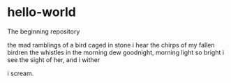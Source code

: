 # hello-world
The beginning repository

the mad ramblings of a bird caged in stone 
i hear the chirps of my fallen birdren
the whistles in the morning dew 
goodnight, morning light so bright 
i see the sight of her, and i wither 



i scream. 
